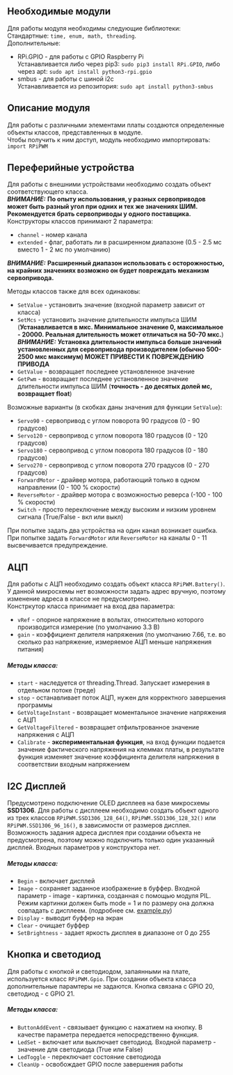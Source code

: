 ## Необходимые модули
Для работы модуля необходимы следующие библиотеки:  
Стандартные: `time, enum, math, threading`.  
Дополнительные:  
- RPi.GPIO - для работы с GPIO Raspberry Pi  
Устанавливается либо через pip3: `sudo pip3 install RPi.GPIO`, либо через apt: `sudo apt install python3-rpi.gpio`
- smbus - для работы с шиной i2c  
Устанавливается из репозитория: `sudo apt install python3-smbus`

## Описание модуля
Для работы с различными элементами платы создаются определенные объекты классов, представленных в модуле.  
Чтобы получить к ним доступ, модуль необходимо импортировать:  
`import RPiPWM`

## Переферийные устройства
Для работы с внешними устройствами необходимо создать объект соответствующего класса.  
***ВНИМАНИЕ:*** **По опыту использования, у разных сервоприводов может быть разный угол 
при одних и тех же значениях ШИМ. Рекомендуется брать сервоприводы у одного поставщика.**  
Конструкторы классов принимают 2 параметра:  
- `channel` - номер канала  
- `extended` - флаг, работать ли в расширенном диапазоне (0.5 - 2.5 мс вместо 1 - 2 мс по умолчанию)  
  
***ВНИМАНИЕ:*** **Расширенный диапазон использовать с осторожностью, на крайних значениях возможно он будет повреждать
механизм сервопривода.**
  
Методы классов также для всех одинаковы:  
- `SetValue` - установить значение (входной параметр зависит от класса)  
- `SetMcs` - установить значение длительности импульса ШИМ (**Устанавливается в мкс. Минимальное значение 0, 
максимальное - 20000. Реальная длительность может отличаться на 50-70 мкс.**)  
***ВНИМАНИЕ:*** **Установка длительности импульса больше значений установленных для сервопривода производителем
(обычно 500-2500 мкс максимум) МОЖЕТ ПРИВЕСТИ К ПОВРЕЖДЕНИЮ ПРИВОДА**
- `GetValue` - возвращает последнее установленное значение  
- `GetPwm` - возвращает последнее установленное значение длительности импульса ШИМ
 (**точность - до десятых долей мс, возвращает float**)

Возможные варианты (в скобках даны значения для функции `SetValue`):  
- `Servo90` - сервопривод с углом поворота 90 градусов (0 - 90 градусов)  
- `Servo120` - сервопривод с углом поворота 180 градусов (0 - 120 градусов)  
- `Servo180` - сервопривод с углом поворота 180 градусов (0 - 180 градусов)  
- `Servo270` - сервопривод с углом поворота 270 градусов (0 - 270 градусов)  
- `ForwardMotor` - драйвер мотора, работающий только в одном направлении (0 - 100 % скорости)  
- `ReverseMotor` - драйвер мотора с возможностью реверса (-100 - 100 % скорости)  
- `Switch` - просто переключение между высоким и низким уровнем сигнала (True/False - вкл или выкл)
  
При попытке задать два устройства на один канал возникает ошибка.  
При попытке задать `ForwardMotor` или `ReverseMotor` на каналы 0 - 11 высвечивается предупреждение.

## АЦП
Для работы с АЦП необходимо создать объект класса `RPiPWM.Battery()`. У данной микросхемы нет возможности задать
адрес вручную, поэтому изменение адреса в классе не предусмотрено.  
Констркутор класса принимает на вход
два параметра:  
- `vRef` - опорное напряжение в вольтах, относительно которого производится измерение (по умолчанию 3.3 В)  
- `gain` - коэффициент делителя напряжения (по умолчанию 7.66, т.е. во сколько раз напряжение, измеряемое АЦП
меньше напряжения питания)

##### Методы класса:  

- `start` - наследуется от threading.Thread. Запускает измерения в отдельном потоке (треде)
- `stop` - останавливает поток АЦП, нужен для корректного завершения программы
- `GetVoltageInstant` - возвращает моментальное значение напряжения с АЦП
- `GetVoltageFiltered` - возвращает отфильтрованное значение напряжения с АЦП
- `Calibrate` - **экспериментальная функция**, на вход функции подается значение фактического напряжения
на клеммах платы, в результате функция изменяет значение коэффициента делителя напряжения в соответствии
входным напряжением  

## I2C Дисплей
Предусмотрено подключение OLED дисплеев на базе микросхемы **SSD1306**. Для работы с дисплеем необходимо создать 
объект одного из трех классов `RPiPWM.SSD1306_128_64()`, `RPiPWM.SSD1306_128_32()` или 
`RPiPWM.SSD1306_96_16()`, в зависимости от размеров дисплея. Возможность задания адреса дисплея при создании объекта
не предусмотрена, поэтому можно подключить только один указанный дисплей. Входных параметров у конструктора нет.

##### Методы класса:
- `Begin` - включает дисплей
- `Image` - сохраняет заданное изображение в буффер. Входной параметр - image - картинка, созданная с помощью
 модуля PIL. Режим картинки должен быть mode = 1 и по размеру она должна совпадать с дисплеем.
 (подробнее см. [example.py](https://github.com/victorvorobev/RPiPWM/blob/master/example.py))
- `Display` - выводит буффер на экран
- `Clear` - очищает буффер
- `SetBrightness` - задает яркость дисплея в диапазоне от 0 до 255  

## Кнопка и светодиод
Для работы с кнопкой и светодиодом, запаянными на плате, используется класс `RPiPWM.Gpio`. 
При создании объекта класса дополнительные парамтеры не задаются. Кнопка связана с GPIO 20, светодиод - с GPIO 21.

##### Методы класса:
- `ButtonAddEvent` - связывает функцию с нажатием на кнопку. 
В качестве параметра передается непосредственно функция.
- `LedSet` - включает или выключает светодиод. Входной параметр - значение для светодиода (True или False)
- `LedToggle` - переключает состояние светодиода
- `CleanUp` - освобождает GPIO после завершения работы
